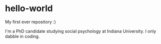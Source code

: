 # hello-world
My first ever repository :)

I'm a PhD candidate studying social psychology at Indiana University. I only dabble in coding.
